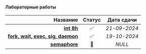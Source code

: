 #### Лабораторные работы

| **Название** | **Статус** | **Дата сдачи** |
|-:|:-:|:-:|
| [**int 8h**](https://github.com/unaun0/bmstu-os/tree/main/sem_01/lab-int8h) |✅|_21-09-2024_|
| [**fork, wait, exec, sig, daemon**](https://github.com/unaun0/bmstu-os/tree/main/sem_01/lab-fork)|✅|_19-10-2024_|
| [**semaphore**](https://github.com/unaun0/bmstu-os/tree/main/sem_01/lab-semaphore)|🔄|_NULL_|
